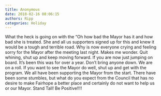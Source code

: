 ```yaml
---
title: Anonymous
date: 2018-02-16 08:06:15
authors: Ripp
categories: Holiday
---
```


 What the heck is going on with the “Oh how bad the Mayor has it and how bad she is treated. She and all us supporters signed up for this and knew it would be a tough and terrible road. Why is now everyone crying and feeling sorry for the Mayor after the meeting last night. Makes me wonder. Quit whining, shut up and keep moving forward. If you are now just jumping on board. It’s been this was for over a year. Don’t bring anyone down. We are on a roll. If you want to see the Mayor do well, shut up and get with the program. We all have been supporting the Mayor from the start. There have been some stumbles, but what do you expect from the Council that has no desire to make Fairhope a better place and certainly do not want to help us or our Mayor. Stand Tall!  Be Positive!!!!